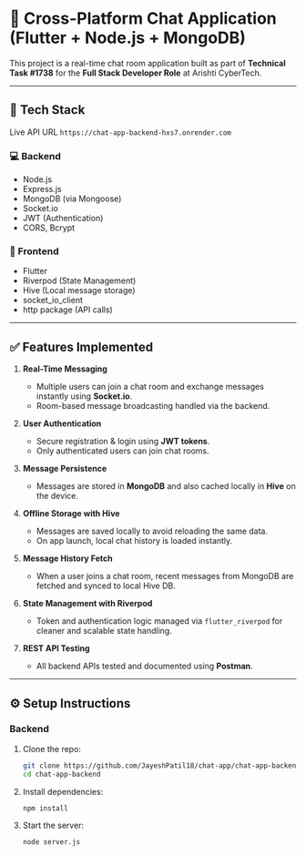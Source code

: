 # 💬 Cross-Platform Chat Application (Flutter + Node.js + MongoDB)

This project is a real-time chat room application built as part of **Technical Task #1738** for the **Full Stack Developer Role** at Arishti CyberTech.

---

## 🚀 Tech Stack

Live API URL
```https://chat-app-backend-hxs7.onrender.com```

### 💻 Backend
- Node.js
- Express.js
- MongoDB (via Mongoose)
- Socket.io
- JWT (Authentication)
- CORS, Bcrypt

### 📱 Frontend
- Flutter
- Riverpod (State Management)
- Hive (Local message storage)
- socket_io_client
- http package (API calls)

---

## ✅ Features Implemented

1. **Real-Time Messaging**
   - Multiple users can join a chat room and exchange messages instantly using **Socket.io**.
   - Room-based message broadcasting handled via the backend.

2. **User Authentication**
   - Secure registration & login using **JWT tokens**.
   - Only authenticated users can join chat rooms.

3. **Message Persistence**
   - Messages are stored in **MongoDB** and also cached locally in **Hive** on the device.

4. **Offline Storage with Hive**
   - Messages are saved locally to avoid reloading the same data.
   - On app launch, local chat history is loaded instantly.

5. **Message History Fetch**
   - When a user joins a chat room, recent messages from MongoDB are fetched and synced to local Hive DB.

6. **State Management with Riverpod**
   - Token and authentication logic managed via `flutter_riverpod` for cleaner and scalable state handling.

7. **REST API Testing**
   - All backend APIs tested and documented using **Postman**.

---

## ⚙️ Setup Instructions

### Backend

1. Clone the repo:
   ```bash
   git clone https://github.com/JayeshPatil18/chat-app/chat-app-backend.git
   cd chat-app-backend

   
2. Install dependencies:
   ```bash
   npm install

   
3. Start the server:
   ```bash
   node server.js

